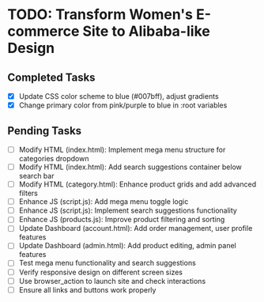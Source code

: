 # TODO: Transform Women's E-commerce Site to Alibaba-like Design

## Completed Tasks
- [x] Update CSS color scheme to blue (#007bff), adjust gradients
- [x] Change primary color from pink/purple to blue in :root variables

## Pending Tasks
- [ ] Modify HTML (index.html): Implement mega menu structure for categories dropdown
- [ ] Modify HTML (index.html): Add search suggestions container below search bar
- [ ] Modify HTML (category.html): Enhance product grids and add advanced filters
- [ ] Enhance JS (script.js): Add mega menu toggle logic
- [ ] Enhance JS (script.js): Implement search suggestions functionality
- [ ] Enhance JS (products.js): Improve product filtering and sorting
- [ ] Update Dashboard (account.html): Add order management, user profile features
- [ ] Update Dashboard (admin.html): Add product editing, admin panel features
- [ ] Test mega menu functionality and search suggestions
- [ ] Verify responsive design on different screen sizes
- [ ] Use browser_action to launch site and check interactions
- [ ] Ensure all links and buttons work properly
